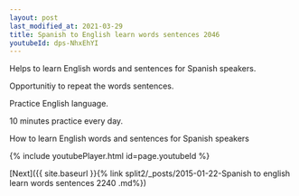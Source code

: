 ```yaml
---
layout: post
last_modified_at: 2021-03-29
title: Spanish to English learn words sentences 2046 
youtubeId: dps-NhxEhYI
---
```

 
 
Helps to learn English words and sentences for Spanish speakers.

Opportunitiy to repeat the words sentences. 

Practice English language. 
 
10 minutes practice every day. 
 
How to learn English words and sentences for Spanish speakers 
 
{% include youtubePlayer.html id=page.youtubeId %}
 
 
[Next]({{ site.baseurl }}{% link  split2/_posts/2015-01-22-Spanish to english learn words sentences 2240 .md%})
 
